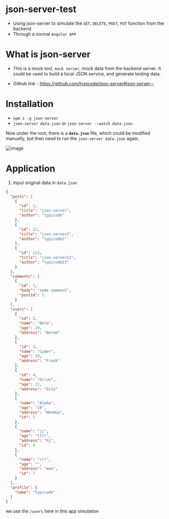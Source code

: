 # json-server-test
- Using json-server to simulate the `GET`, `DELETE`, `POST`, `PUT` function from the backend
- Through a normal `Angular APP`


# What is **json-server**
- This is a mock tool, `mock server`, mock data from the backend server. It could be used to build a local JSON service, and generate testing data.

- Github link - https://github.com/typicode/json-server#json-server--

# Installation

- `npm i -g json-server` 
- `json-server data.json` or `json-server --watch data.json`

Now under the root, there is a **`data.json`** file, which could be modified manuelly, but then need to run the `json-server data.json` again.

![image](https://user-images.githubusercontent.com/40550117/83990354-f386f100-a97b-11ea-8d3f-b1015c1cc363.png)


# Application

1. Input original data in `data.json`
```json
{
  "posts": [
    {
      "id": 1,
      "title": "json-server",
      "author": "typicode"
    },
    {
      "id": 12,
      "title": "json-server2",
      "author": "typicode2"
    },
    {
      "id": 123,
      "title": "json-server23",
      "author": "typicode23"
    }
  ],
  "comments": [
    {
      "id": 1,
      "body": "some comment",
      "postId": 1
    }
  ],
  "users": [
    {
      "id": 2,
      "name": "Beta",
      "age": 19,
      "address": "Nurem"
    },
    {
      "id": 3,
      "name": "Cyder",
      "age": 20,
      "address": "Frank"
    },
    {
      "id": 4,
      "name": "Dilun",
      "age": 21,
      "address": "Gita"
    },
    {
      "name": "Alpha",
      "age": "18",
      "address": "HUoHUo",
      "id": 5
    },
    {
      "name": "jj",
      "age": "llll",
      "address": "hj",
      "id": 6
    },
    {
      "name": "rrr",
      "age": "",
      "address": "eee",
      "id": 7
    }
  ],
  "profile": {
    "name": "typicode"
  }
}
```

we use the `/users` here in this app simulation




